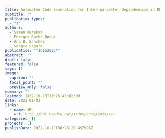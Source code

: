 ```yaml
---
title: Automated Code Generation for Inter-parameter Dependencies in REST APIs
subtitle: ""
publication_types:
  - "1"
authors:
  - Saman Barakat
  - Enrique Barba Roque
  - Ana B. Sanchez
  - Sergio Segura
publication: "*JCIS2022*"
abstract: ""
draft: false
featured: false
tags: []
image:
  caption: ""
  focal_point: ""
  preview_only: false
summary: ""
lastmod: 2022-10-13T10:26:45+02:00
date: 2022-01-01
links:
  - name: URL
    url: http://hdl.handle.net/11705/JCIS/2022/027
categories: []
projects: []
publishDate: 2022-10-13T08:26:29.497996Z
---
```

